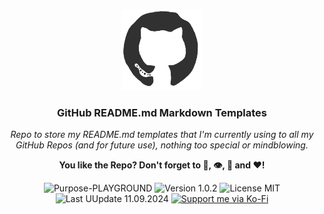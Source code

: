 <p align="center"><img src="/md_assets/octocat.gif" alt="Logo" width="130" height="130"></p>
<h3 align="center">GitHub README.md Markdown Templates</h3>
<p align="center"><em>Repo to store my README.md templates that I'm currently using to all my GitHub Repos (and for future use), nothing too special or mindblowing.</em></p>
<p align="center"><strong>You like the Repo? Don't forget to 🌟, 👁️, 🔱 and ❤️!</strong></p>
<p align="center">
   <img src="https://img.shields.io/badge/Purpose-PLAYGROUND-%2300416a?logoColor=white&labelColor=%2300416a&color=%2324292e&textColor=white" alt="Purpose-PLAYGROUND">
   <img src="https://img.shields.io/badge/Version-1.0.3-%2300416a?logoColor=white&labelColor=%2300416a&color=%2324292e&textColor=white" alt="Version 1.0.2">
   <img src="https://img.shields.io/badge/License-MIT-%2300416a?logoColor=white&labelColor=%2300416a&color=%2324292e&textColor=white" alt="License MIT">
   <img src="https://img.shields.io/badge/Last%20Update-11.09.2024-%2300416a?logoColor=white&labelColor=%2300416a&color=%2324292e&textColor=white" alt="Last UUpdate 11.09.2024">
   <a href="https://ko-fi.com/thenocturnaldevgypsy">
      <img src="https://img.shields.io/badge/Support%20me%20via%20Ko--Fi-%2300416a?logo=ko-fi&logoColor=white&color=%2300416a&textColor=white" alt="Support me via Ko-Fi">
   </a>
</p>